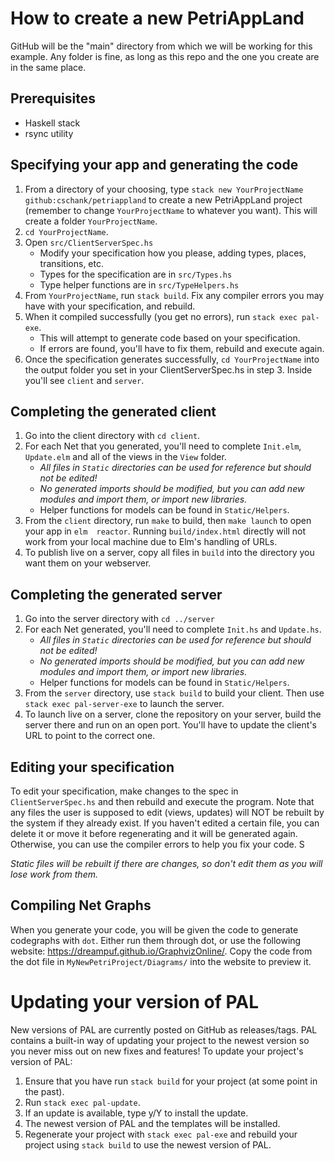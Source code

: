 # How to create a new PetriAppLand

GitHub will be the "main" directory from which we will be working for this example. Any
folder is fine, as long as this repo and the one you create are in the same place.

## Prerequisites
- Haskell stack
- rsync utility

## Specifying your app and generating the code

1. From a directory of your choosing, type `stack new YourProjectName github:cschank/petriappland`
to create a new PetriAppLand project (remember to change `YourProjectName` to whatever you 
want). This will create a folder `YourProjectName`.
2. `cd YourProjectName`.
3. Open `src/ClientServerSpec.hs`
	- Modify your specification how you please, adding types, places, transitions, etc.
	- Types for the specification are in `src/Types.hs`
	- Type helper functions are in `src/TypeHelpers.hs`
4. From `YourProjectName`, run `stack build`. Fix any compiler errors you may have with your
specification, and rebuild.
5. When it compiled successfully (you get no errors), run `stack exec pal-exe`.
	- This will attempt to generate code based on your specification.
	- If errors are found, you'll have to fix them, rebuild and execute again.
6. Once the specification generates successfully, `cd YourProjectName` into the output folder 
you set in your ClientServerSpec.hs in step 3. Inside you'll see `client` and `server`.

## Completing the generated client
1. Go into the client directory with `cd client`.
2. For each Net that you generated, you'll need to complete `Init.elm`, `Update.elm` and all of the views
in the `View` folder. 
	- _All files in `Static` directories can be used for reference but should not be edited!_
	- _No generated imports should be modified, but you can add new modules and import them,
or import new libraries._
	- Helper functions for models can be found in `Static/Helpers`.
3. From the `client` directory, run `make` to build, then `make launch` to open your app in `elm 
reactor`. Running `build/index.html` directly will not work from your local machine due to Elm's
handling of URLs.
4. To publish live on a server, copy all files in `build` into the directory you want them on your
webserver.

## Completing the generated server
1. Go into the server directory with `cd ../server`
2. For each Net generated, you'll need to complete `Init.hs` and `Update.hs`.
	- _All files in `Static` directories can be used for reference but should not be edited!_
	- _No generated imports should be modified, but you can add new modules and import them,
or import new libraries._
	- Helper functions for models can be found in `Static/Helpers`.
3. From the `server` directory, use `stack build` to build your client. Then use `stack exec pal-server-exe`
to launch the server.
4. To launch live on a server, clone the repository on your server, build the server there and run on an
open port. You'll have to update the client's URL to point to the correct one.

## Editing your specification
To edit your specification, make changes to the spec in `ClientServerSpec.hs` and then rebuild and execute the program. Note that any files the user is supposed to edit (views, updates) will NOT be rebuilt by the system if they already exist. If you haven't edited a certain file, you can delete it or move it before regenerating and it will be generated again. Otherwise, you can use the compiler errors to help you fix your code. S

_Static files will be rebuilt if there are changes, so don't edit them as you will lose work from them._

## Compiling Net Graphs
When you generate your code, you will be given the code to generate codegraphs with `dot`. Either run them through dot, or use the
following website: https://dreampuf.github.io/GraphvizOnline/. Copy the code from the dot file in `MyNewPetriProject/Diagrams/` into 
the website to preview it.

# Updating your version of PAL
New versions of PAL are currently posted on GitHub as releases/tags. 
PAL contains a built-in way of updating your project to the newest version
so you never miss out on new fixes and features! To update your project's
version of PAL:

1. Ensure that you have run `stack build` for your project (at some point in the past).
2. Run `stack exec pal-update`.
3. If an update is available, type y/Y to install the update.
4. The newest version of PAL and the templates will be installed.
5. Regenerate your project with `stack exec pal-exe` and rebuild your project using `stack build` to use the newest version of PAL.
